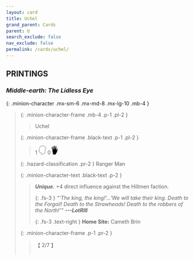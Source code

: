 ```yaml
---
layout: card
title: Uchel
grand_parent: Cards
parent: U
search_exclude: false
nav_exclude: false
permalink: /cards/uchel/
---
```


## PRINTINGS


### _Middle-earth: The Lidless Eye_

{: .minion-character .mx-sm-6 .mx-md-8 .mx-lg-10 .mb-4 }
> {: .minion-character-frame .mb-4 .p-1 .pl-2 }
> > <div class="hazard-mp"></div>
> > <div class="card-name">Uchel</div>
>
> {: .minion-character-frame .black-text .p-1 .pl-2 }
> > 1 ![](/assets/images/mind.svg) 0![](/assets/images/di.svg)
>
> {: .hazard-classification .pr-2 }
> Ranger Man
>
> {: .minion-character-text .black-text .p-2 }
> > _**Unique.**_ +4 direct influence against the Hillmen faction. 
> > 
> > {: .fs-3 } 
> > _“‘The king, the king!'...'We will take their king. Death to the Forgoil! Death to the Strawheads! Death to the robbers of the North!’”_ ***---&#65279;LotRIII***  
> > 
> > {: .fs-3 .text-right } 
> > **Home Site:** Cameth Brin 
>
> {: .minion-character-frame .p-1 .pr-2 }
> > <div class="card-shield">【 2/7 】</div>
> > <div class="card-corruption-white">&nbsp;</div>

